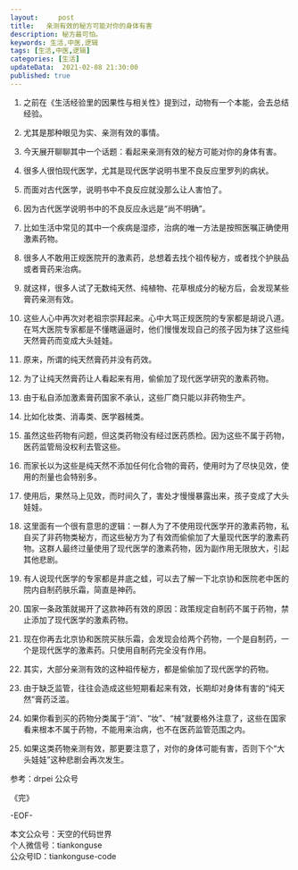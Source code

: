 ```yaml
---   
layout:     post  
title:   亲测有效的秘方可能对你的身体有害
description: 秘方最可怕。       
keywords: 生活,中医,逻辑  
tags: [生活,中医,逻辑]    
categories: [生活]  
updateData:  2021-02-08 21:30:00  
published: true  
---  
```



1. 之前在《生活经验里的因果性与相关性》提到过，动物有一个本能，会去总结经验。  


2. 尤其是那种眼见为实、亲测有效的事情。  


3. 今天展开聊聊其中一个话题：看起来亲测有效的秘方可能对你的身体有害。  


4. 很多人很怕现代医学，尤其是现代医学说明书里不良反应里罗列的病状。  


5. 而面对古代医学，说明书中不良反应就没那么让人害怕了。  


6. 因为古代医学说明书中的不良反应永远是“尚不明确”。  


7. 比如生活中常见的其中一个疾病是湿疹，治病的唯一方法是按照医嘱正确使用激素药物。  


8. 很多人不敢用正规医院开的激素药，总想着去找个祖传秘方，或者找个护肤品或者膏药来治病。  


9. 就这样，很多人试了无数纯天然、纯植物、花草根成分的秘方后，会发现某些膏药亲测有效。  


10. 这些人心中再次对老祖宗崇拜起来。心中大骂正规医院的专家都是胡说八道。在骂大医院专家都是不懂瞎逼逼时，他们慢慢发现自己的孩子因为抹了这些纯天然膏药而变成大头娃娃。  


11. 原来，所谓的纯天然膏药并没有药效。  


12. 为了让纯天然膏药让人看起来有用，偷偷加了现代医学研究的激素药物。  


13. 由于私自添加激素膏药国家不承认，这些厂商只能以非药物生产。  


14. 比如化妆类、消毒类、医学器械类。  


15. 虽然这些药物有问题，但这类药物没有经过医药质检。因为这些不属于药物，医药监管局没权利去管这些。  


16. 而家长以为这些是纯天然不添加任何化合物的膏药，使用时为了尽快见效，使用的剂量也会特别多。  


17. 使用后，果然马上见效，而时间久了，害处才慢慢暴露出来，孩子变成了大头娃娃。  


18. 这里面有一个很有意思的逻辑：一群人为了不使用现代医学开的激素药物，私自买了非药物类秘方，而这些秘方为了有效而偷偷加了大量现代医学的激素药物。这群人最终过量使用了现代医学的激素药物，因为副作用无限放大，引起其他悲剧。  


19. 有人说现代医学的专家都是井底之蛙，可以去了解一下北京协和医院老中医的院内自制药肤乐霜，简直是神药。  


20. 国家一条政策就揭开了这款神药有效的原因：政策规定自制药不属于药物，禁止添加了现代医学的激素药物。  


21. 现在你再去北京协和医院买肤乐霜，会发现会给两个药物，一个是自制药，一个是现代医学的激素药。只使用自制药完全没有作用。  


22. 其实，大部分亲测有效的这种祖传秘方，都是偷偷加了现代医学的药物。  


23. 由于缺乏监管，往往会造成这些短期看起来有效，长期却对身体有害的“纯天然”膏药泛滥。  


24. 如果你看到买的药物分类属于“消”、“妆”、“械”就要格外注意了，这些在国家看来根本不属于药物，不能用来治病，也不在医药监管范围之内。  


25. 如果这类药物亲测有效，那更要注意了，对你的身体可能有害，否则下个“大头娃娃”这种悲剧会再次发生。  


参考：drpei 公众号  



《完》  


-EOF-  



本文公众号：天空的代码世界  
个人微信号：tiankonguse  
公众号ID：tiankonguse-code  
  

